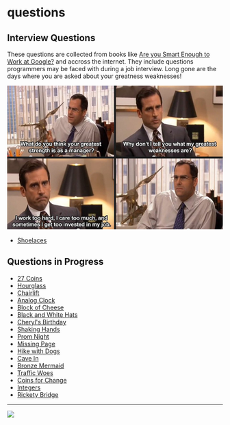 # questions

<style>@import url("//readme.codeadam.ca/readme.css");</style>

## Interview Questions

These questions are collected from books like [Are you Smart Enough to Work at Google?](https://www.indigo.ca/en-ca/are-you-smart-enough-to-work-at-google/9780316099981.html) and accross the internet. They include questions programmers may be faced with during a job interview. Long gone are the days where you are asked about your greatness weaknesses!

![Greatest Weakness](images/greatest-weakness.jpg)

- [Shoelaces](/shoelaces)

## Questions in Progress

- [27 Coins](/coins)
- [Hourglass](/hourglass)
- [Chairlift](/chairlift)
- [Analog Clock](/analog)
- [Block of Cheese](/cheese)
- [Black and White Hats](/hats)
- [Cheryl's Birthday](/cheryl)
- [Shaking Hands](/hands)
- [Prom Night](/prom)
- [Missing Page](/page)
- [Hike with Dogs](/hike)
- [Cave In](/cave)
- [Bronze Mermaid](/mermaid)
- [Traffic Woes](/traffic)
- [Coins for Change](/change)
- [Integers](/integers)
- [Rickety Bridge](/bridge)

---

<a href="https://codeadam.ca">
<img src="https://cdn.codeadam.ca/images@1.0.0/codeadam-logo-coloured-horizontal.png" width="100">
</a>
